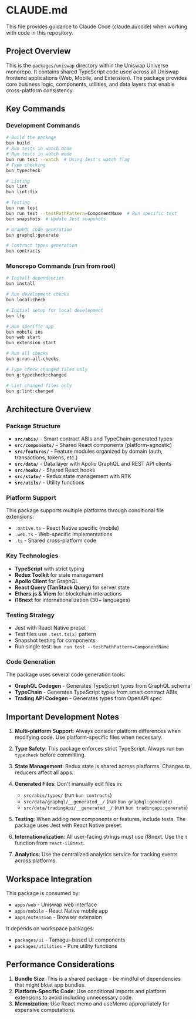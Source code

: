 # CLAUDE.md

This file provides guidance to Claude Code (claude.ai/code) when working with code in this repository.

## Project Overview

This is the `packages/uniswap` directory within the Uniswap Universe monorepo. It contains shared TypeScript code used across all Uniswap frontend applications (Web, Mobile, and Extension). The package provides core business logic, components, utilities, and data layers that enable cross-platform consistency.

## Key Commands

### Development Commands

```bash
# Build the package
bun build
# Run tests in watch mode
# Run tests in watch mode
bun run test --watch  # Using Jest's watch flag
# Type checking
bun typecheck

# Linting
bun lint
bun lint:fix

# Testing
bun run test
bun run test --testPathPattern=ComponentName  # Run specific test
bun snapshots  # Update Jest snapshots

# GraphQL code generation
bun graphql:generate

# Contract types generation
bun contracts
```

### Monorepo Commands (run from root)

```bash
# Install dependencies
bun install

# Run development checks
bun local:check

# Initial setup for local development
bun lfg

# Run specific app
bun mobile ios
bun web start
bun extension start

# Run all checks
bun g:run-all-checks

# Type check changed files only
bun g:typecheck:changed

# Lint changed files only
bun g:lint:changed
```

## Architecture Overview

### Package Structure

- **`src/abis/`** - Smart contract ABIs and TypeChain-generated types
- **`src/components/`** - Shared React components (platform-agnostic)
- **`src/features/`** - Feature modules organized by domain (auth, transactions, tokens, etc.)
- **`src/data/`** - Data layer with Apollo GraphQL and REST API clients
- **`src/hooks/`** - Shared React hooks
- **`src/state/`** - Redux state management with RTK
- **`src/utils/`** - Utility functions

### Platform Support

This package supports multiple platforms through conditional file extensions:

- `.native.ts` - React Native specific (mobile)
- `.web.ts` - Web-specific implementations
- `.ts` - Shared cross-platform code

### Key Technologies

- **TypeScript** with strict typing
- **Redux Toolkit** for state management
- **Apollo Client** for GraphQL
- **React Query (TanStack Query)** for server state
- **Ethers.js & Viem** for blockchain interactions
- **i18next** for internationalization (30+ languages)

### Testing Strategy

- Jest with React Native preset
- Test files use `.test.ts(x)` pattern
- Snapshot testing for components
- Run single test: `bun run test --testPathPattern=ComponentName`

### Code Generation

The package uses several code generation tools:

- **GraphQL Codegen** - Generates TypeScript types from GraphQL schema
- **TypeChain** - Generates TypeScript types from smart contract ABIs
- **Trading API Codegen** - Generates types from OpenAPI spec

## Important Development Notes

1. **Multi-platform Support**: Always consider platform differences when modifying code. Use platform-specific files when necessary.

2. **Type Safety**: This package enforces strict TypeScript. Always run `bun typecheck` before committing.

3. **State Management**: Redux state is shared across platforms. Changes to reducers affect all apps.

4. **Generated Files**: Don't manually edit files in:
   - `src/abis/types/` (run `bun contracts`)
   - `src/data/graphql/__generated__/` (run `bun graphql:generate`)
   - `src/data/tradingApi/__generated__/` (run `bun tradingapi:generate`)

5. **Testing**: When adding new components or features, include tests. The package uses Jest with React Native preset.

6. **Internationalization**: All user-facing strings must use i18next. Use the `t` function from `react-i18next`.

7. **Analytics**: Use the centralized analytics service for tracking events across platforms.

## Workspace Integration

This package is consumed by:

- `apps/web` - Uniswap web interface
- `apps/mobile` - React Native mobile app
- `apps/extension` - Browser extension

It depends on workspace packages:

- `packages/ui` - Tamagui-based UI components
- `packages/utilities` - Pure utility functions

## Performance Considerations

1. **Bundle Size**: This is a shared package - be mindful of dependencies that might bloat app bundles.
2. **Platform-Specific Code**: Use conditional imports and platform extensions to avoid including unnecessary code.
3. **Memoization**: Use React.memo and useMemo appropriately for expensive computations.
